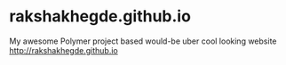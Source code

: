 rakshakhegde.github.io
======================
My awesome Polymer project based would-be uber cool looking website<br/>
http://rakshakhegde.github.io
